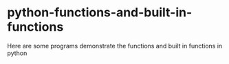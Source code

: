 # python-functions-and-built-in-functions
Here are some programs demonstrate the functions and built in functions in python

